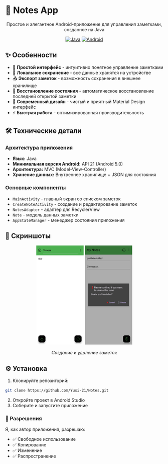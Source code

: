 # 📝 Notes App

<div align="center">

Простое и элегантное Android-приложение для управления заметками, созданное на Java

[![Java](https://img.shields.io/badge/Java-ED8B00?style=for-the-badge&logo=java&logoColor=white)](https://java.com)
[![Android](https://img.shields.io/badge/Android-3DDC84?style=for-the-badge&logo=android&logoColor=white)](https://android.com)

</div>

## ✨ Особенности

- 🎯 **Простой интерфейс** - интуитивно понятное управление заметками
- 💾 **Локальное сохранение** - все данные хранятся на устройстве
- 📤 **Экспорт заметок** - возможность сохранения в внешнее хранилище
- 🔄 **Восстановление состояния** - автоматическое восстановление последней открытой заметки
- 🎨 **Современный дизайн** - чистый и приятный Material Design интерфейс
- ⚡ **Быстрая работа** - оптимизированная производительность


## 🛠 Технические детали

### Архитектура приложения
- **Язык:** Java
- **Минимальная версия Android:** API 21 (Android 5.0)
- **Архитектура:** MVC (Model-View-Controller)
- **Хранение данных:** Внутреннее хранилище + JSON для состояния

### Основные компоненты
- `MainActivity` - главный экран со списком заметок
- `CreateNoteActivity` - создание и редактирование заметок
- `NotesAdapter` - адаптер для RecyclerView
- `Note` - модель данных заметки
- `AppStateManager` - менеджер состояния приложения


## 📸 Скриншоты

<div align="center">

<img src="https://github.com/Yusi-21/Notes/raw/main/app/src/main/res/drawable/screenshot1.jpg" width="30%" alt="screen1"/>

<img src="https://github.com/Yusi-21/Notes/raw/main/app/src/main/res/drawable/screenshot2.jpg" width="30%" alt="screen2"/>
  
*Создание и удаление заметок*

</div>

## ⚙ Установка
1. Клонируйте репозиторий:
```bash
git clone https://github.com/Yusi-21/Notes.git
```
2. Откройте проект в Android Studio
3. Соберите и запустите приложение


### 📄 Разрешения
Я, как автор приложения, разрешаю:
- ✅ Свободное использование
- ✅ Копирование
- ✅ Изменение
- ✅ Распространение
